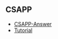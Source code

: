 ## CSAPP

- [CSAPP-Answer](https://legacy.gitbook.com/book/dreamanddead/csapp-3e-solutions)
- [Tutorial](https://github.com/spring2go/cs_study_plan)

